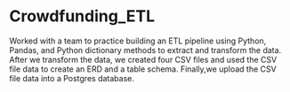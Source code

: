 # Crowdfunding_ETL
Worked with a team to practice building an ETL pipeline using Python, Pandas, and Python dictionary methods to extract and transform the data. After we transform the data, we created four CSV files and used the CSV file data to create an ERD and a table schema. Finally,we upload the CSV file data into a Postgres database.


